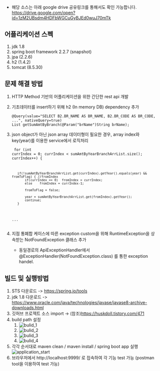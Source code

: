 
* 해당 소스는 아래 google drive 공유링크를 통해서도 확인 가능합니다.
https://drive.google.com/open?id=1zM2UBsdm4HDFbWGCuGyBJEd0wuJ70mTk

## 어플리케이션 스펙
  1. jdk 1.8
  2. spring boot framework 2.2.7 (snapshot)
  3. jpa (2.2.6)
  4. h2 (1.4.2)
  5. tomcat (8.5.30)
  
## 문제 해결 방법
  1. HTTP Method 기반의 어플리케이션을 위한 간단한 rest api 개발
  2. 기초데이터를 insert하기 위해 h2 (In memory DB) dependency 추가
     <pre><code>@Query(value="SELECT B2.BR_NAME AS BR_NAME, B2.BR_CODE AS BR_CODE, ...", nativeQuery=true)
     List<SumAmtByBranch> getSumAmtByBranch(@Param("brName")String brName);
     </code></pre>
  3. json object가 아닌 json array 데이터형이 필요한 경우, array index와 key(year)를 이용한 service에서 로직처리
    <pre><code>
    for (int currIndex = 0; currIndex < sumAmtByYearBranchArrList.size(); currIndex++) {
    
			if(!sumAmtByYearBranchArrList.get(currIndex).getYear().equals(year) && fromToFlag) { //fromIndex
				if(currIndex == 0)	fromIndex = currIndex;
				else	fromIndex = currIndex-1;

				fromToFlag = false;
				
				year = sumAmtByYearBranchArrList.get(fromIndex).getYear();
				continue;
			}
			
      ...
    </code></pre>
  4. 지점 통폐합 케이스에 따른 exception custom을 위해 RuntimeException을 상속받는 NotFoundException 클래스 추가
      - 동일경로의 ApiExceptionHandler에서 @ExceptionHandler(NotFoundException.class) 를 통한 exception handel.
 
## 빌드 및 실행방법
  1. STS 다운로드 -> https://spring.io/tools
  2. jdk 1.8 다운로드 -> https://www.oracle.com/java/technologies/javase/javase8-archive-downloads.html
  3. 깃허브 프로젝트 소스 import -> (참조)https://huskdoll.tistory.com/471
  4. build path 설정
     1) ![bulid_1](https://user-images.githubusercontent.com/20430031/79064322-e08cd300-7ce2-11ea-93dc-4a64e6ad258a.png)
     2) ![bulid_2](https://user-images.githubusercontent.com/20430031/79064323-e1256980-7ce2-11ea-97ab-9b4a1d55e977.png)
     3) ![bulid_3](https://user-images.githubusercontent.com/20430031/79064324-e1256980-7ce2-11ea-9453-b51a28ba4c57.png)
     4) ![bulid_4](https://user-images.githubusercontent.com/20430031/79064325-e1be0000-7ce2-11ea-9001-eb8fdfefa3a4.png)
  5. 각각 순서대로 maven clean / maven install / spring boot app 실행
    ![application_start](https://user-images.githubusercontent.com/20430031/79064319-df5ba600-7ce2-11ea-8745-fa1f7683bc63.png)
  6. 브라우저에서 http://localhost:9999/ 로 접속하여 각 기능 test 가능
     (postman tool을 이용하여 test 가능)

  




